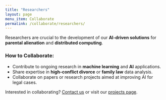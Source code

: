 ```yaml
---
title: "Researchers"
layout: page
menu_item: Collaborate
permalink: /collaborate/researchers/
---
```


Researchers are crucial to the development of our **AI-driven solutions** for **parental alienation** and **distributed computing**.

### How to Collaborate:
- Contribute to ongoing research in **machine learning** and **AI** applications.
- Share expertise in **high-conflict divorce** or **family law** data analysis.
- Collaborate on papers or research projects aimed at improving AI for legal cases.

Interested in collaborating? [Contact us](/contact) or visit our [projects page](/projects).